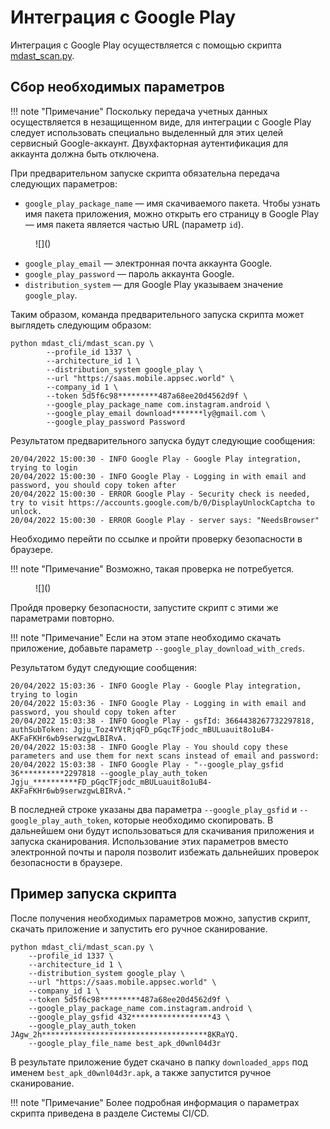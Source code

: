 # Интеграция с Google Play

Интеграция с Google Play осуществляется с помощью скрипта [mdast_scan.py](https://github.com/Dynamic-Mobile-Security/mdast-cli).

## Сбор необходимых параметров

!!! note "Примечание"
    Поскольку передача учетных данных осуществляется в незащищенном виде, для интеграции с Google Play следует использовать специально выделенный для этих целей сервисный Google-аккаунт. Двухфакторная аутентификация для аккаунта должна быть отключена. 

При предварительном запуске скрипта обязательна передача следующих параметров:

* `google_play_package_name` — имя скачиваемого пакета. Чтобы узнать имя пакета приложения, можно открыть его страницу в Google Play — имя пакета является частью URL (параметр `id`).

<figure markdown>
![]()
</figure>

* `google_play_email` — электронная почта аккаунта Google.
* `google_play_password` — пароль аккаунта Google.
* `distribution_system` — для Google Play указываем значение `google_play`.

Таким образом, команда предварительного запуска скрипта может выглядеть следующим образом:

    python mdast_cli/mdast_scan.py \
            --profile_id 1337 \
            --architecture_id 1 \
            --distribution_system google_play \
            --url "https://saas.mobile.appsec.world" \
            --company_id 1 \
            --token 5d5f6c98*********487a68ee20d4562d9f \
            --google_play_package_name com.instagram.android \
            --google_play_email download*******ly@gmail.com \
            --google_play_password Password

Результатом предварительного запуска будут следующие сообщения: 

    20/04/2022 15:00:30 - INFO Google Play - Google Play integration, trying to login
    20/04/2022 15:00:30 - INFO Google Play - Logging in with email and password, you should copy token after
    20/04/2022 15:00:30 - ERROR Google Play - Security check is needed, try to visit https://accounts.google.com/b/0/DisplayUnlockCaptcha to unlock.
    20/04/2022 15:00:30 - ERROR Google Play - server says: "NeedsBrowser"

Необходимо перейти по ссылке и пройти проверку безопасности в браузере.

!!! note "Примечание"
    Возможно, такая проверка не потребуется.

<figure markdown>
![]()
</figure>

Пройдя проверку безопасности, запустите скрипт с этими же параметрами повторно. 

!!! note "Примечание"
    Если на этом этапе необходимо скачать приложение, добавьте параметр `--google_play_download_with_creds`.

Результатом будут следующие сообщения:

    20/04/2022 15:03:36 - INFO Google Play - Google Play integration, trying to login
    20/04/2022 15:03:36 - INFO Google Play - Logging in with email and password, you should copy token after
    20/04/2022 15:03:38 - INFO Google Play - gsfId: 3664438267732297818, authSubToken: Jgju_Toz4YVtRjqFD_pGqcTFjodc_mBULuauit8o1uB4-AKFaFKHr6wb9serwzgwLBIRvA.
    20/04/2022 15:03:38 - INFO Google Play - You should copy these parameters and use them for next scans instead of email and password:
    20/04/2022 15:03:38 - INFO Google Play - "--google_play_gsfid 36**********2297818 --google_play_auth_token Jgju_**********FD_pGqcTFjodc_mBULuauit8o1uB4-AKFaFKHr6wb9serwzgwLBIRvA."

В последней строке указаны два параметра `--google_play_gsfid` и `--google_play_auth_token`, которые необходимо скопировать. В дальнейшем они будут использоваться для скачивания приложения и запуска сканирования. Использование этих параметров вместо электронной почты и пароля позволит избежать дальнейших проверок безопасности в браузере.

## Пример запуска скрипта

После получения необходимых параметров можно, запустив скрипт, скачать приложение и запустить его ручное сканирование.

    python mdast_cli/mdast_scan.py \
        --profile_id 1337 \
        --architecture_id 1 \
        --distribution_system google_play \
        --url "https://saas.mobile.appsec.world" \
        --company_id 1 \
        --token 5d5f6c98*********487a68ee20d4562d9f \
        --google_play_package_name com.instagram.android \
        --google_play_gsfid 432******************43 \
        --google_play_auth_token JAgw_2h*************************************8KRaYQ.
        --google_play_file_name best_apk_d0wnl04d3r

В результате приложение будет скачано в папку `downloaded_apps` под именем `best_apk_d0wnl04d3r.apk`, а также запустится ручное сканирование.

!!! note "Примечание"
    Более подробная информация о параметрах скрипта приведена в разделе Системы CI/CD.